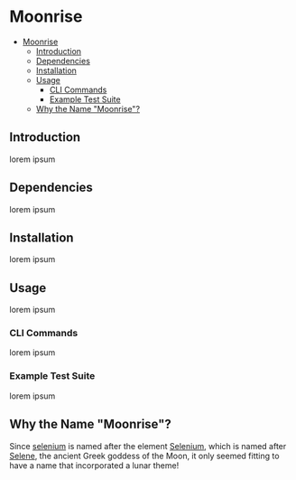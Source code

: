 # Moonrise

- [Moonrise](#moonrise)
  - [Introduction](#introduction)
  - [Dependencies](#dependencies)
  - [Installation](#installation)
  - [Usage](#usage)
    - [CLI Commands](#cli-commands)
    - [Example Test Suite](#example-test-suite)
  - [Why the Name "Moonrise"?](#why-the-name-moonrise)

## Introduction
lorem ipsum

## Dependencies
lorem ipsum

## Installation
lorem ipsum

## Usage
lorem ipsum

### CLI Commands
lorem ipsum

### Example Test Suite
lorem ipsum

## Why the Name "Moonrise"?
Since [selenium](https://www.selenium.dev/) is named after the element [Selenium](https://en.wikipedia.org/wiki/Selenium), which is named after [Selene](https://en.wikipedia.org/wiki/Selene), the ancient Greek goddess of the Moon, it only seemed fitting to have a name that incorporated a lunar theme!